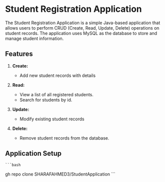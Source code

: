 
# Student Registration Application

The Student Registration Application is a simple Java-based application that allows users to perform CRUD (Create, Read, Update, Delete) operations on student records. The application uses MySQL as the database to store and manage student information.

## Features

1. **Create:**
   - Add new student records with details 

2. **Read:**
   - View a list of all registered students.
   - Search for students by id.

3. **Update:**
   - Modify existing student records

4. **Delete:**
   - Remove student records from the database.

## Application Setup


    ```bash
gh repo clone SHARAFAHMED3/StudentApplication
    ```

